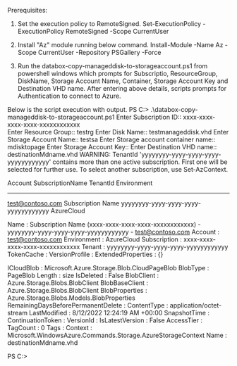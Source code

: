 Prerequisites:
1. Set the execution policy to RemoteSigned.
	Set-ExecutionPolicy -ExecutionPolicy RemoteSigned -Scope CurrentUser
2. Install "Az" module running below command.
	Install-Module -Name Az -Scope CurrentUser -Repository PSGallery -Force

3. Run the databox-copy-manageddisk-to-storageaccount.ps1 from powershell windows which prompts for Subscriptio, ResourceGroup, DiskName, Storage Account Name, Container, Storage Account Key and Destination VHD name.
   After entering above details, scripts prompts for Authentication to connect to Azure. 

Below is the script execution with output.
PS C:\> .\databox-copy-manageddisk-to-storageaccount.ps1
Enter Subscription ID:: xxxx-xxxx-xxxx-xxxx-xxxxxxxxxxxx                                                            
Enter Resource Group:: testrg
Enter Disk Name:: testmanageddisk.vhd
Enter Storage Account Name:: testsa
Enter Storage account container name:: mdisktopage
Enter Storage Account Key:: <storage account Key>
Enter Destination VHD name:: destinationMdname.vhd
WARNING: TenantId 'yyyyyyyy-yyyy-yyyy-yyyy-yyyyyyyyyyyy' contains more than one active subscription. First one will be
selected for further use. To select another subscription, use Set-AzContext.

Account               SubscriptionName          TenantId                             Environment
-------               ----------------          --------                             -----------
test@contoso.com Subscription Name yyyyyyyy-yyyy-yyyy-yyyy-yyyyyyyyyyyy AzureCloud

Name               : Subscription Name (xxxx-xxxx-xxxx-xxxx-xxxxxxxxxxxx) - yyyyyyyy-yyyy-yyyy-yyyy-yyyyyyyyyyyy -
                     test@contoso.com
Account            : test@contoso.com
Environment        : AzureCloud
Subscription       : xxxx-xxxx-xxxx-xxxx-xxxxxxxxxxxx
Tenant             : yyyyyyyy-yyyy-yyyy-yyyy-yyyyyyyyyyyy
TokenCache         :
VersionProfile     :
ExtendedProperties : {}


ICloudBlob                         : Microsoft.Azure.Storage.Blob.CloudPageBlob
BlobType                           : PageBlob
Length                             : size
IsDeleted                          : False
BlobClient                         : Azure.Storage.Blobs.BlobClient
BlobBaseClient                     : Azure.Storage.Blobs.BlobClient
BlobProperties                     : Azure.Storage.Blobs.Models.BlobProperties
RemainingDaysBeforePermanentDelete :
ContentType                        : application/octet-stream
LastModified                       : 8/12/2022 12:24:19 AM +00:00
SnapshotTime                       :
ContinuationToken                  :
VersionId                          :
IsLatestVersion                    : False
AccessTier                         :
TagCount                           : 0
Tags                               :
Context                            : Microsoft.WindowsAzure.Commands.Storage.AzureStorageContext
Name                               : destinationMdname.vhd



PS C:\>